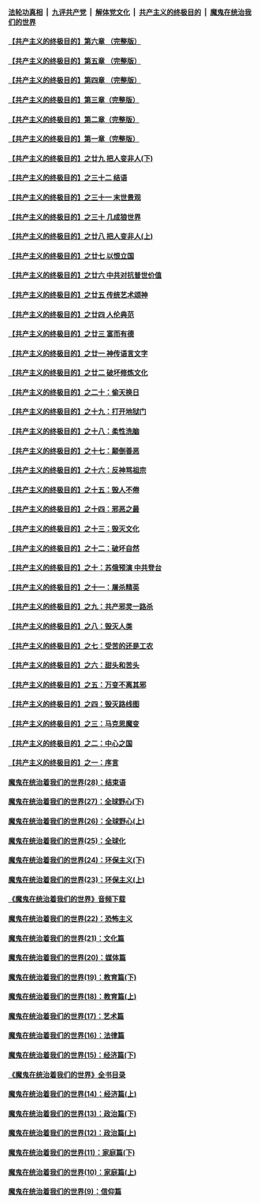 

####  [法轮功真相](../../../../basic/blob/master/README.md?t=07020631) &nbsp;|&nbsp; [九评共产党](../../../../9ping.md/blob/master/README.md?t=07020631) &nbsp;|&nbsp; [解体党文化](../../../../jtdwh.md/blob/master/README.md?t=07020631)  &nbsp;|&nbsp; [共产主义的终极目的](../../../../gczydzjmd.md/blob/master/README.md?t=07020631) &nbsp;|&nbsp; [魔鬼在统治我们的世界](../../../../mgztzwmdsj.md/blob/master/README.md?t=07020631) 

#### [【共产主义的终极目的】第六章 （完整版）](../pages/nsc422/n11428913.md?t=07020631) 

#### [【共产主义的终极目的】第五章 （完整版）](../pages/nsc422/n11428912.md?t=07020631) 

#### [【共产主义的终极目的】第四章 （完整版）](../pages/nsc422/n11428907.md?t=07020631) 

#### [【共产主义的终极目的】第三章（完整版）](../pages/nsc422/n11428848.md?t=07020631) 

#### [【共产主义的终极目的】第二章（完整版）](../pages/nsc422/n11428831.md?t=07020631) 

#### [【共产主义的终极目的】第一章（完整版）](../pages/nsc422/n11417651.md?t=07020631) 

#### [【共产主义的终极目的】之廿九 把人变非人(下)](../pages/nsc422/n11344140.md?t=07020631) 

#### [【共产主义的终极目的】之三十二 结语](../pages/nsc422/n11360535.md?t=07020631) 

#### [【共产主义的终极目的】之三十一 末世景观](../pages/nsc422/n11351129.md?t=07020631) 

#### [【共产主义的终极目的】之三十 几成狼世界](../pages/nsc422/n11348280.md?t=07020631) 

#### [【共产主义的终极目的】之廿八 把人变非人(上)](../pages/nsc422/n11340492.md?t=07020631) 

#### [【共产主义的终极目的】之廿七 以恨立国](../pages/nsc422/n11336944.md?t=07020631) 

#### [【共产主义的终极目的】之廿六 中共对抗普世价值](../pages/nsc422/n11324785.md?t=07020631) 

#### [【共产主义的终极目的】之廿五 传统艺术颂神](../pages/nsc422/n11296396.md?t=07020631) 

#### [【共产主义的终极目的】之廿四 人伦典范](../pages/nsc422/n11296397.md?t=07020631) 

#### [【共产主义的终极目的】之廿三 富而有德](../pages/nsc422/n11283598.md?t=07020631) 

#### [【共产主义的终极目的】之廿一 神传语言文字](../pages/nsc422/n11263265.md?t=07020631) 

#### [【共产主义的终极目的】之廿二 破坏修炼文化](../pages/nsc422/n11245728.md?t=07020631) 

#### [【共产主义的终极目的】之二十：偷天换日](../pages/nsc422/n11238846.md?t=07020631) 

#### [【共产主义的终极目的】之十九：打开地狱门](../pages/nsc422/n11206376.md?t=07020631) 

#### [【共产主义的终极目的】之十八：柔性洗脑](../pages/nsc422/n11199994.md?t=07020631) 

#### [【共产主义的终极目的】之十七：颠倒善恶](../pages/nsc422/n11179782.md?t=07020631) 

#### [【共产主义的终极目的】之十六：反神骂祖宗](../pages/nsc422/n11166798.md?t=07020631) 

#### [【共产主义的终极目的】之十五：毁人不倦](../pages/nsc422/n11166792.md?t=07020631) 

#### [【共产主义的终极目的】之十四：邪恶之最](../pages/nsc422/n11150249.md?t=07020631) 

#### [【共产主义的终极目的】之十三：毁灭文化](../pages/nsc422/n11135227.md?t=07020631) 

#### [【共产主义的终极目的】之十二：破坏自然](../pages/nsc422/n11135214.md?t=07020631) 

#### [【共产主义的终极目的】之十：苏俄预演 中共登台](../pages/nsc422/n11118424.md?t=07020631) 

#### [【共产主义的终极目的】之十一：屠杀精英](../pages/nsc422/n11118442.md?t=07020631) 

#### [【共产主义的终极目的】之九：共产邪灵一路杀](../pages/nsc422/n11114139.md?t=07020631) 

#### [【共产主义的终极目的】之八：毁灭人类](../pages/nsc422/n11108503.md?t=07020631) 

#### [【共产主义的终极目的】之七：受苦的还是工农](../pages/nsc422/n11101809.md?t=07020631) 

#### [【共产主义的终极目的】之六：甜头和苦头](../pages/nsc422/n11096971.md?t=07020631) 

#### [【共产主义的终极目的】之五：万变不离其邪](../pages/nsc422/n11091285.md?t=07020631) 

#### [【共产主义的终极目的】之四：毁灭路线图](../pages/nsc422/n11086284.md?t=07020631) 

#### [【共产主义的终极目的】之三：马克思魔变](../pages/nsc422/n11061941.md?t=07020631) 

#### [【共产主义的终极目的】之二：中心之国](../pages/nsc422/n11047728.md?t=07020631) 

#### [【共产主义的终极目的】之一：序言](../pages/nsc422/n11086077.md?t=07020631) 

#### [魔鬼在统治着我们的世界(28)：结束语](../pages/nsc422/n10936246.md?t=07020631) 

#### [魔鬼在统治着我们的世界(27)：全球野心(下)](../pages/nsc422/n10928319.md?t=07020631) 

#### [魔鬼在统治着我们的世界(26)：全球野心(上)](../pages/nsc422/n10900318.md?t=07020631) 

#### [魔鬼在统治着我们的世界(25)：全球化](../pages/nsc422/n10788205.md?t=07020631) 

#### [魔鬼在统治着我们的世界(24)：环保主义(下)](../pages/nsc422/n10695307.md?t=07020631) 

#### [魔鬼在统治着我们的世界(23)：环保主义(上)](../pages/nsc422/n10688613.md?t=07020631) 

#### [《魔鬼在统治着我们的世界》音频下载](../pages/nsc422/n10635553.md?t=07020631) 

#### [魔鬼在统治着我们的世界(22)：恐怖主义](../pages/nsc422/n10614727.md?t=07020631) 

#### [魔鬼在统治着我们的世界(21)：文化篇](../pages/nsc422/n10597706.md?t=07020631) 

#### [魔鬼在统治着我们的世界(20)：媒体篇](../pages/nsc422/n10586579.md?t=07020631) 

#### [魔鬼在统治着我们的世界(19)：教育篇(下)](../pages/nsc422/n10564808.md?t=07020631) 

#### [魔鬼在统治着我们的世界(18)：教育篇(上)](../pages/nsc422/n10526970.md?t=07020631) 

#### [魔鬼在统治着我们的世界(17)：艺术篇](../pages/nsc422/n10499093.md?t=07020631) 

#### [魔鬼在统治着我们的世界(16)：法律篇](../pages/nsc422/n10485969.md?t=07020631) 

#### [魔鬼在统治着我们的世界(15)：经济篇(下)](../pages/nsc422/n10469975.md?t=07020631) 

#### [《魔鬼在统治着我们的世界》全书目录](../pages/nsc422/n10464261.md?t=07020631) 

#### [魔鬼在统治着我们的世界(14)：经济篇(上)](../pages/nsc422/n10457370.md?t=07020631) 

#### [魔鬼在统治着我们的世界(13)：政治篇(下)](../pages/nsc422/n10448270.md?t=07020631) 

#### [魔鬼在统治着我们的世界(12)：政治篇(上)](../pages/nsc422/n10444576.md?t=07020631) 

#### [魔鬼在统治着我们的世界(11)：家庭篇(下)](../pages/nsc422/n10440961.md?t=07020631) 

#### [魔鬼在统治着我们的世界(10)：家庭篇(上)](../pages/nsc422/n10435448.md?t=07020631) 

#### [魔鬼在统治着我们的世界(9)：信仰篇](../pages/nsc422/n10432159.md?t=07020631) 

